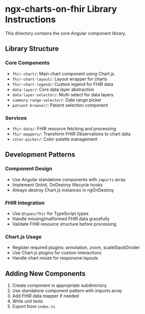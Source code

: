 # ngx-charts-on-fhir Library Instructions

This directory contains the core Angular component library.

## Library Structure

### Core Components

- `fhir-chart/`: Main chart component using Chart.js
- `fhir-chart-layout/`: Layout wrapper for charts
- `fhir-chart-legend/`: Custom legend for FHIR data
- `data-layer/`: Core data layer abstraction
- `data-layer-selector/`: Multi-select for data layers
- `summary-range-selector/`: Date range picker
- `patient-browser/`: Patient selection component

### Services

- `fhir-data/`: FHIR resource fetching and processing
- `fhir-mappers/`: Transform FHIR Observations to chart data
- `color-picker/`: Color palette management

## Development Patterns

### Component Design

- Use Angular standalone components with `imports` array
- Implement OnInit, OnDestroy lifecycle hooks
- Always destroy Chart.js instances in ngOnDestroy

### FHIR Integration

- Use `@types/fhir` for TypeScript types
- Handle missing/malformed FHIR data gracefully
- Validate FHIR resource structure before processing

### Chart.js Usage

- Register required plugins: annotation, zoom, scaleStackDivider
- Use Chart.js plugins for custom interactions
- Handle chart resize for responsive layouts

## Adding New Components

1. Create component in appropriate subdirectory
2. Use standalone component pattern with imports array
3. Add FHIR data mapper if needed
4. Write unit tests
5. Export from `index.ts`
